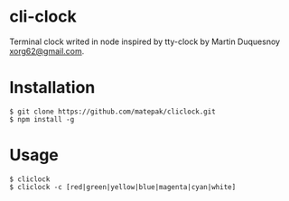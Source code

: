 # cli-clock

Terminal clock writed in node inspired by tty-clock by Martin Duquesnoy <xorg62@gmail.com>.

# Installation

```
$ git clone https://github.com/matepak/cliclock.git
$ npm install -g
```
# Usage
```
$ cliclock
$ cliclock -c [red|green|yellow|blue|magenta|cyan|white]
```